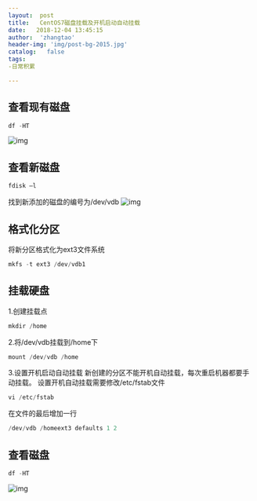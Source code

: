 ```yaml
---
layout:  post
title:   CentOS7磁盘挂载及开机启动自动挂载
date:   2018-12-04 13:45:15
author:  'zhangtao'
header-img: 'img/post-bg-2015.jpg'
catalog:   false
tags:
-日常积累

---
```




## 查看现有磁盘

```java
df -HT
```


![img](https://img-blog.csdnimg.cn/2018120413413097.png)

## 查看新磁盘

```java
fdisk –l
```


找到新添加的磁盘的编号为/dev/vdb ![img](https://img-blog.csdnimg.cn/20181204134239540.png?x-oss-process=image/watermark,type_ZmFuZ3poZW5naGVpdGk,shadow_10,text_aHR0cHM6Ly9ibG9nLmNzZG4ubmV0L3dzemN5MTk5NTAz,size_16,color_FFFFFF,t_70)

## 格式化分区

将新分区格式化为ext3文件系统

```java
mkfs -t ext3 /dev/vdb1
```

## 挂载硬盘

1.创建挂载点

```java
mkdir /home
```

2.将/dev/vdb挂载到/home下

```java
mount /dev/vdb /home
```

3.设置开机启动自动挂载 新创建的分区不能开机自动挂载，每次重启机器都要手动挂载。 设置开机自动挂载需要修改/etc/fstab文件

```java
vi /etc/fstab
```

在文件的最后增加一行

```java
/dev/vdb /homeext3 defaults 1 2
```

## 查看磁盘

```java
df -HT
```


![img](https://img-blog.csdnimg.cn/20181204134634590.png)

